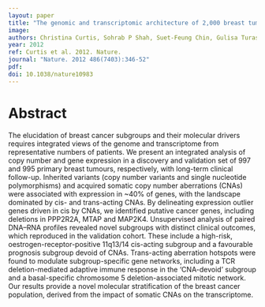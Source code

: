```yaml
---
layout: paper
title: "The genomic and transcriptomic architecture of 2,000 breast tumours reveals novel subgroups."
image: 
authors: Christina Curtis, Sohrab P Shah, Suet-Feung Chin, Gulisa Turashvili, Oscar M Rueda, Mark J Dunning, Doug Speed, Andy G Lynch, Shamith Samarajiwa, Yinyin Yuan, Stefan Gräf, Gavin Ha, Gholamreza Haffari, Ali Bashashati, Roslin Russell, Steven McKinney,  , Anita Langerød, Andrew Green, Elena Provenzano, Gordon Wishart, Sarah Pinder, Peter Watson, Florian Markowetz, Leigh Murphy, Ian Ellis, Arnie Purushotham, Anne-Lise Børresen-Dale, James D Brenton, Simon Tavaré, Carlos Caldas, Samuel Aparicio
year: 2012
ref: Curtis et al. 2012. Nature.
journal: "Nature. 2012 486(7403):346-52"
pdf: 
doi: 10.1038/nature10983
---
```


# Abstract

The elucidation of breast cancer subgroups and their molecular drivers requires integrated views of the genome and transcriptome from representative numbers of patients. We present an integrated analysis of copy number and gene expression in a discovery and validation set of 997 and 995 primary breast tumours, respectively, with long-term clinical follow-up. Inherited variants (copy number variants and single nucleotide polymorphisms) and acquired somatic copy number aberrations (CNAs) were associated with expression in ~40% of genes, with the landscape dominated by cis- and trans-acting CNAs. By delineating expression outlier genes driven in cis by CNAs, we identified putative cancer genes, including deletions in PPP2R2A, MTAP and MAP2K4. Unsupervised analysis of paired DNA–RNA profiles revealed novel subgroups with distinct clinical outcomes, which reproduced in the validation cohort. These include a high-risk, oestrogen-receptor-positive 11q13/14 cis-acting subgroup and a favourable prognosis subgroup devoid of CNAs. Trans-acting aberration hotspots were found to modulate subgroup-specific gene networks, including a TCR deletion-mediated adaptive immune response in the ‘CNA-devoid’ subgroup and a basal-specific chromosome 5 deletion-associated mitotic network. Our results provide a novel molecular stratification of the breast cancer population, derived from the impact of somatic CNAs on the transcriptome.

